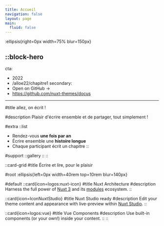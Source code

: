 ```yaml
---
title: Accueil
navigation: false
layout: page
main:
  fluid: false
---
```


:ellipsis{right=0px width=75% blur=150px}

::block-hero
---
cta:
  - 2022
  - /alloe22/chapitre1
secondary:
  - Open on GitHub →
  - https://github.com/nuxt-themes/docus
---

#title
allez, on écrit !

#description
Plaisir d'écrire ensemble et de partager, tout simplement !

#extra
  ::list
  - Rendez-vous **une fois par an**
  - Écrire ensemble une **histoire longue**
  - Chaque participant écrit un chapitre
  ::

#support
  ::gallery
  ::
::

::card-grid
#title
Écrire et lire, pour le plaisir

#root
:ellipsis{left=0px width=40rem top=10rem blur=140px}

#default
  ::card{icon=logos:nuxt-icon}
  #title
  Nuxt Architecture
  #description
  Harness the full power of [Nuxt 3](https://v3.nuxtjs.org) and its [modules](https://modules.nuxtjs.org) ecosystem.
  ::

  ::card{icon=IconNuxtStudio}
  #title
  Nuxt Studio ready
  #description
  Edit your theme content and appearance with live-preview within [Nuxt Studio](https://nuxt.studio).
  ::

  ::card{icon=logos:vue}
  #title
  Vue Components
  #description
  Use built-in components (or your own!) inside your content.
  ::
::

